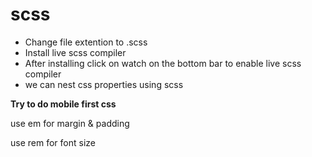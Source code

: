# scss

- Change file extention to .scss
- Install live scss compiler
- After installing click on watch on the bottom bar to enable live scss compiler
- we can nest css properties using scss

**Try to do mobile first css**

use em for margin & padding

use rem for font size
